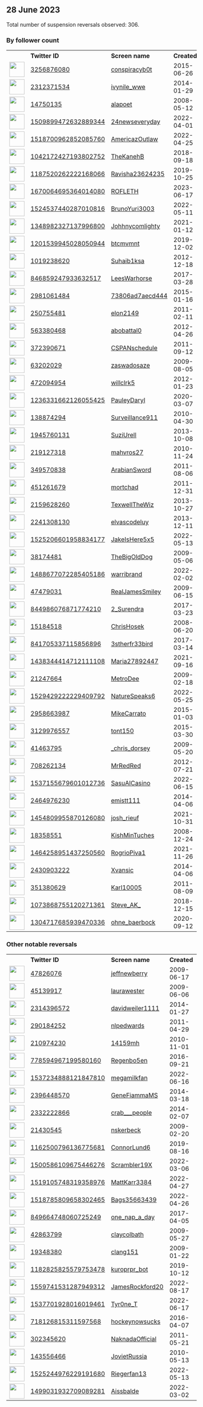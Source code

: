 
## 28 June 2023
Total number of suspension reversals observed: 306.

### By follower count
<table><tr><th></th><th align="left">Twitter ID</th><th align="left">Screen name</th>
<th align="left">Created</th><th align="left">Status</th><th align="left">Suspended</th><th align="left">Followers</th>
<tr><td><a href="https://pbs.twimg.com/profile_images/1381333613585727489/KjV-Te29_normal.jpg"><img src="https://pbs.twimg.com/profile_images/1381333613585727489/KjV-Te29_normal.jpg" width="40px" height="40px" align="center"/></a></td><td><a href="https://twitter.com/intent/user?user_id=3256876080">3256876080</a></td><td><a href="https://twitter.com/conspiracyb0t">conspiracyb0t</a></td><td>2015-06-26</td><td align="center"></td><td>2022-07-27</td><td>393178</td></tr>
<tr><td><a href="https://pbs.twimg.com/profile_images/1673440983713828865/BlQ46Sox_normal.jpg"><img src="https://pbs.twimg.com/profile_images/1673440983713828865/BlQ46Sox_normal.jpg" width="40px" height="40px" align="center"/></a></td><td><a href="https://twitter.com/intent/user?user_id=2312371534">2312371534</a></td><td><a href="https://twitter.com/ivynile_wwe">ivynile_wwe</a></td><td>2014-01-29</td><td align="center"></td><td>2023-06-12</td><td>51679</td></tr>
<tr><td><a href="https://pbs.twimg.com/profile_images/952638371997794304/f162c0Pr_normal.jpg"><img src="https://pbs.twimg.com/profile_images/952638371997794304/f162c0Pr_normal.jpg" width="40px" height="40px" align="center"/></a></td><td><a href="https://twitter.com/intent/user?user_id=14750135">14750135</a></td><td><a href="https://twitter.com/alapoet">alapoet</a></td><td>2008-05-12</td><td align="center"></td><td></td><td>22510</td></tr>
<tr><td><a href="https://pbs.twimg.com/profile_images/1509914893511626757/owDN0rjK_normal.jpg"><img src="https://pbs.twimg.com/profile_images/1509914893511626757/owDN0rjK_normal.jpg" width="40px" height="40px" align="center"/></a></td><td><a href="https://twitter.com/intent/user?user_id=1509899472632889344">1509899472632889344</a></td><td><a href="https://twitter.com/24newseveryday">24newseveryday</a></td><td>2022-04-01</td><td align="center"></td><td>2023-01-18</td><td>17953</td></tr>
<tr><td><a href="https://pbs.twimg.com/profile_images/1667219238782681104/C2-VZBZ4_normal.jpg"><img src="https://pbs.twimg.com/profile_images/1667219238782681104/C2-VZBZ4_normal.jpg" width="40px" height="40px" align="center"/></a></td><td><a href="https://twitter.com/intent/user?user_id=1518700962852085760">1518700962852085760</a></td><td><a href="https://twitter.com/AmericazOutlaw">AmericazOutlaw</a></td><td>2022-04-25</td><td align="center"></td><td>2023-06-27</td><td>13378</td></tr>
<tr><td><a href="https://pbs.twimg.com/profile_images/1429902654159802375/e-NF8h73_normal.jpg"><img src="https://pbs.twimg.com/profile_images/1429902654159802375/e-NF8h73_normal.jpg" width="40px" height="40px" align="center"/></a></td><td><a href="https://twitter.com/intent/user?user_id=1042172427193802752">1042172427193802752</a></td><td><a href="https://twitter.com/TheKanehB">TheKanehB</a></td><td>2018-09-18</td><td align="center"></td><td>2022-04-30</td><td>13204</td></tr>
<tr><td><a href="https://pbs.twimg.com/profile_images/1560862405298507776/ZVVEnCxI_normal.jpg"><img src="https://pbs.twimg.com/profile_images/1560862405298507776/ZVVEnCxI_normal.jpg" width="40px" height="40px" align="center"/></a></td><td><a href="https://twitter.com/intent/user?user_id=1187520262222168066">1187520262222168066</a></td><td><a href="https://twitter.com/Ravisha23624235">Ravisha23624235</a></td><td>2019-10-25</td><td align="center"></td><td>2022-12-02</td><td>9793</td></tr>
<tr><td><a href="https://pbs.twimg.com/profile_images/1670066984904425479/9ql3z2uh_normal.jpg"><img src="https://pbs.twimg.com/profile_images/1670066984904425479/9ql3z2uh_normal.jpg" width="40px" height="40px" align="center"/></a></td><td><a href="https://twitter.com/intent/user?user_id=1670064695364014080">1670064695364014080</a></td><td><a href="https://twitter.com/ROFLETH">ROFLETH</a></td><td>2023-06-17</td><td align="center"></td><td>2023-06-27</td><td>8764</td></tr>
<tr><td><a href="https://pbs.twimg.com/profile_images/1582941157331505153/IwO8AbzV_normal.jpg"><img src="https://pbs.twimg.com/profile_images/1582941157331505153/IwO8AbzV_normal.jpg" width="40px" height="40px" align="center"/></a></td><td><a href="https://twitter.com/intent/user?user_id=1524537440287010816">1524537440287010816</a></td><td><a href="https://twitter.com/BrunoYuri3003">BrunoYuri3003</a></td><td>2022-05-11</td><td align="center"></td><td>2022-11-07</td><td>7350</td></tr>
<tr><td><a href="https://pbs.twimg.com/profile_images/1664553891067830274/6EL6z57F_normal.jpg"><img src="https://pbs.twimg.com/profile_images/1664553891067830274/6EL6z57F_normal.jpg" width="40px" height="40px" align="center"/></a></td><td><a href="https://twitter.com/intent/user?user_id=1348982327137996800">1348982327137996800</a></td><td><a href="https://twitter.com/Johhnycomlighty">Johhnycomlighty</a></td><td>2021-01-12</td><td align="center"></td><td>2023-06-26</td><td>6432</td></tr>
<tr><td><a href="https://pbs.twimg.com/profile_images/1362810831310839810/8HILd6Tl_normal.jpg"><img src="https://pbs.twimg.com/profile_images/1362810831310839810/8HILd6Tl_normal.jpg" width="40px" height="40px" align="center"/></a></td><td><a href="https://twitter.com/intent/user?user_id=1201539945028050944">1201539945028050944</a></td><td><a href="https://twitter.com/btcmvmnt">btcmvmnt</a></td><td>2019-12-02</td><td align="center"></td><td>2022-12-18</td><td>6421</td></tr>
<tr><td><a href="https://pbs.twimg.com/profile_images/1659060444953210882/xTkHyW5P_normal.jpg"><img src="https://pbs.twimg.com/profile_images/1659060444953210882/xTkHyW5P_normal.jpg" width="40px" height="40px" align="center"/></a></td><td><a href="https://twitter.com/intent/user?user_id=1019238620">1019238620</a></td><td><a href="https://twitter.com/Suhaib1ksa">Suhaib1ksa</a></td><td>2012-12-18</td><td align="center"></td><td>2023-01-24</td><td>6158</td></tr>
<tr><td><a href="https://pbs.twimg.com/profile_images/846863831083167744/JXdkpiYV_normal.jpg"><img src="https://pbs.twimg.com/profile_images/846863831083167744/JXdkpiYV_normal.jpg" width="40px" height="40px" align="center"/></a></td><td><a href="https://twitter.com/intent/user?user_id=846859247933632517">846859247933632517</a></td><td><a href="https://twitter.com/LeesWarhorse">LeesWarhorse</a></td><td>2017-03-28</td><td align="center"></td><td>2023-06-21</td><td>5746</td></tr>
<tr><td><a href="https://pbs.twimg.com/profile_images/1584613724966555652/IztkDdsF_normal.jpg"><img src="https://pbs.twimg.com/profile_images/1584613724966555652/IztkDdsF_normal.jpg" width="40px" height="40px" align="center"/></a></td><td><a href="https://twitter.com/intent/user?user_id=2981061484">2981061484</a></td><td><a href="https://twitter.com/73806ad7aecd444">73806ad7aecd444</a></td><td>2015-01-16</td><td align="center"></td><td>2023-06-28</td><td>5729</td></tr>
<tr><td><a href="https://pbs.twimg.com/profile_images/1673180074047160324/K3gNJwWk_normal.jpg"><img src="https://pbs.twimg.com/profile_images/1673180074047160324/K3gNJwWk_normal.jpg" width="40px" height="40px" align="center"/></a></td><td><a href="https://twitter.com/intent/user?user_id=250755481">250755481</a></td><td><a href="https://twitter.com/elon2149">elon2149</a></td><td>2011-02-11</td><td align="center"></td><td>2023-06-26</td><td>5519</td></tr>
<tr><td><a href="https://pbs.twimg.com/profile_images/1663250813429350405/iEMmoyfy_normal.jpg"><img src="https://pbs.twimg.com/profile_images/1663250813429350405/iEMmoyfy_normal.jpg" width="40px" height="40px" align="center"/></a></td><td><a href="https://twitter.com/intent/user?user_id=563380468">563380468</a></td><td><a href="https://twitter.com/abobattal0">abobattal0</a></td><td>2012-04-26</td><td align="center"></td><td>2023-01-13</td><td>5383</td></tr>
<tr><td><a href="https://pbs.twimg.com/profile_images/1138816399340711936/k57fvblM_normal.png"><img src="https://pbs.twimg.com/profile_images/1138816399340711936/k57fvblM_normal.png" width="40px" height="40px" align="center"/></a></td><td><a href="https://twitter.com/intent/user?user_id=372390671">372390671</a></td><td><a href="https://twitter.com/CSPANschedule">CSPANschedule</a></td><td>2011-09-12</td><td align="center"></td><td>2023-06-11</td><td>5114</td></tr>
<tr><td><a href="https://pbs.twimg.com/profile_images/596063966268239872/DpUurEfB_normal.jpg"><img src="https://pbs.twimg.com/profile_images/596063966268239872/DpUurEfB_normal.jpg" width="40px" height="40px" align="center"/></a></td><td><a href="https://twitter.com/intent/user?user_id=63202029">63202029</a></td><td><a href="https://twitter.com/zaswadosaze">zaswadosaze</a></td><td>2009-08-05</td><td align="center"></td><td>2023-06-18</td><td>3689</td></tr>
<tr><td><a href="https://pbs.twimg.com/profile_images/1674117276889391105/xN0oKKw9_normal.jpg"><img src="https://pbs.twimg.com/profile_images/1674117276889391105/xN0oKKw9_normal.jpg" width="40px" height="40px" align="center"/></a></td><td><a href="https://twitter.com/intent/user?user_id=472094954">472094954</a></td><td><a href="https://twitter.com/willclrk5">willclrk5</a></td><td>2012-01-23</td><td align="center"></td><td>2023-06-11</td><td>3511</td></tr>
<tr><td><a href="https://pbs.twimg.com/profile_images/1243142038218047489/RM3HR5Sw_normal.jpg"><img src="https://pbs.twimg.com/profile_images/1243142038218047489/RM3HR5Sw_normal.jpg" width="40px" height="40px" align="center"/></a></td><td><a href="https://twitter.com/intent/user?user_id=1236331662126055425">1236331662126055425</a></td><td><a href="https://twitter.com/PauleyDaryl">PauleyDaryl</a></td><td>2020-03-07</td><td align="center"></td><td>2023-06-22</td><td>3458</td></tr>
<tr><td><a href="https://pbs.twimg.com/profile_images/1180992784863567872/dQbuHNxK_normal.jpg"><img src="https://pbs.twimg.com/profile_images/1180992784863567872/dQbuHNxK_normal.jpg" width="40px" height="40px" align="center"/></a></td><td><a href="https://twitter.com/intent/user?user_id=138874294">138874294</a></td><td><a href="https://twitter.com/Surveillance911">Surveillance911</a></td><td>2010-04-30</td><td align="center"></td><td></td><td>3122</td></tr>
<tr><td><a href="https://pbs.twimg.com/profile_images/1613178412918513664/Itverpoq_normal.jpg"><img src="https://pbs.twimg.com/profile_images/1613178412918513664/Itverpoq_normal.jpg" width="40px" height="40px" align="center"/></a></td><td><a href="https://twitter.com/intent/user?user_id=1945760131">1945760131</a></td><td><a href="https://twitter.com/SuziUrell">SuziUrell</a></td><td>2013-10-08</td><td align="center"></td><td>2023-01-02</td><td>3075</td></tr>
<tr><td><a href="https://pbs.twimg.com/profile_images/1436664961212817409/lng-NL8Y_normal.jpg"><img src="https://pbs.twimg.com/profile_images/1436664961212817409/lng-NL8Y_normal.jpg" width="40px" height="40px" align="center"/></a></td><td><a href="https://twitter.com/intent/user?user_id=219127318">219127318</a></td><td><a href="https://twitter.com/mahvros27">mahvros27</a></td><td>2010-11-24</td><td align="center"></td><td>2023-06-26</td><td>2984</td></tr>
<tr><td><a href="https://pbs.twimg.com/profile_images/1652554220560867328/_biDl0A8_normal.jpg"><img src="https://pbs.twimg.com/profile_images/1652554220560867328/_biDl0A8_normal.jpg" width="40px" height="40px" align="center"/></a></td><td><a href="https://twitter.com/intent/user?user_id=349570838">349570838</a></td><td><a href="https://twitter.com/ArabianSword">ArabianSword</a></td><td>2011-08-06</td><td align="center"></td><td>2023-06-28</td><td>2975</td></tr>
<tr><td><a href="https://pbs.twimg.com/profile_images/595509818661556224/HtEiK5Zd_normal.jpg"><img src="https://pbs.twimg.com/profile_images/595509818661556224/HtEiK5Zd_normal.jpg" width="40px" height="40px" align="center"/></a></td><td><a href="https://twitter.com/intent/user?user_id=451261679">451261679</a></td><td><a href="https://twitter.com/mortchad">mortchad</a></td><td>2011-12-31</td><td align="center"></td><td></td><td>2739</td></tr>
<tr><td><a href="https://pbs.twimg.com/profile_images/1670669542589190146/Pmz_jLXL_normal.jpg"><img src="https://pbs.twimg.com/profile_images/1670669542589190146/Pmz_jLXL_normal.jpg" width="40px" height="40px" align="center"/></a></td><td><a href="https://twitter.com/intent/user?user_id=2159628260">2159628260</a></td><td><a href="https://twitter.com/TexwellTheWiz">TexwellTheWiz</a></td><td>2013-10-27</td><td align="center"></td><td>2023-01-13</td><td>2645</td></tr>
<tr><td><a href="https://pbs.twimg.com/profile_images/1303998774038102018/mnYzdfpz_normal.jpg"><img src="https://pbs.twimg.com/profile_images/1303998774038102018/mnYzdfpz_normal.jpg" width="40px" height="40px" align="center"/></a></td><td><a href="https://twitter.com/intent/user?user_id=2241308130">2241308130</a></td><td><a href="https://twitter.com/elvascodeluy">elvascodeluy</a></td><td>2013-12-11</td><td align="center"></td><td>2022-10-07</td><td>2466</td></tr>
<tr><td><a href="https://pbs.twimg.com/profile_images/1579834924709863424/IA60ZA33_normal.jpg"><img src="https://pbs.twimg.com/profile_images/1579834924709863424/IA60ZA33_normal.jpg" width="40px" height="40px" align="center"/></a></td><td><a href="https://twitter.com/intent/user?user_id=1525206601958834177">1525206601958834177</a></td><td><a href="https://twitter.com/JakeIsHere5x5">JakeIsHere5x5</a></td><td>2022-05-13</td><td align="center"></td><td>2022-11-03</td><td>2317</td></tr>
<tr><td><a href="https://pbs.twimg.com/profile_images/914846958069714945/pMgqNA5__normal.jpg"><img src="https://pbs.twimg.com/profile_images/914846958069714945/pMgqNA5__normal.jpg" width="40px" height="40px" align="center"/></a></td><td><a href="https://twitter.com/intent/user?user_id=38174481">38174481</a></td><td><a href="https://twitter.com/TheBigOldDog">TheBigOldDog</a></td><td>2009-05-06</td><td align="center"></td><td>2022-07-13</td><td>1846</td></tr>
<tr><td><a href="https://pbs.twimg.com/profile_images/1663515712738979840/jz0l2NI9_normal.jpg"><img src="https://pbs.twimg.com/profile_images/1663515712738979840/jz0l2NI9_normal.jpg" width="40px" height="40px" align="center"/></a></td><td><a href="https://twitter.com/intent/user?user_id=1488677072285405186">1488677072285405186</a></td><td><a href="https://twitter.com/warribrand">warribrand</a></td><td>2022-02-02</td><td align="center"></td><td>2023-02-04</td><td>1820</td></tr>
<tr><td><a href="https://pbs.twimg.com/profile_images/1319295763386716160/s-ys6fsa_normal.jpg"><img src="https://pbs.twimg.com/profile_images/1319295763386716160/s-ys6fsa_normal.jpg" width="40px" height="40px" align="center"/></a></td><td><a href="https://twitter.com/intent/user?user_id=47479031">47479031</a></td><td><a href="https://twitter.com/RealJamesSmiley">RealJamesSmiley</a></td><td>2009-06-15</td><td align="center"></td><td>2022-12-15</td><td>1767</td></tr>
<tr><td><a href="https://pbs.twimg.com/profile_images/1469295718137405444/KH0ZsjtS_normal.jpg"><img src="https://pbs.twimg.com/profile_images/1469295718137405444/KH0ZsjtS_normal.jpg" width="40px" height="40px" align="center"/></a></td><td><a href="https://twitter.com/intent/user?user_id=844986076871774210">844986076871774210</a></td><td><a href="https://twitter.com/2_Surendra">2_Surendra</a></td><td>2017-03-23</td><td align="center"></td><td>2022-04-24</td><td>1753</td></tr>
<tr><td><a href="https://pbs.twimg.com/profile_images/1007098457465720832/gQaCjWVq_normal.jpg"><img src="https://pbs.twimg.com/profile_images/1007098457465720832/gQaCjWVq_normal.jpg" width="40px" height="40px" align="center"/></a></td><td><a href="https://twitter.com/intent/user?user_id=15184518">15184518</a></td><td><a href="https://twitter.com/ChrisHosek">ChrisHosek</a></td><td>2008-06-20</td><td align="center"></td><td>2023-06-18</td><td>1734</td></tr>
<tr><td><a href="https://pbs.twimg.com/profile_images/952589847058878465/6ZRiCPbJ_normal.jpg"><img src="https://pbs.twimg.com/profile_images/952589847058878465/6ZRiCPbJ_normal.jpg" width="40px" height="40px" align="center"/></a></td><td><a href="https://twitter.com/intent/user?user_id=841705337115856896">841705337115856896</a></td><td><a href="https://twitter.com/3stherfr33bird">3stherfr33bird</a></td><td>2017-03-14</td><td align="center"></td><td></td><td>1733</td></tr>
<tr><td><a href="https://pbs.twimg.com/profile_images/1630206418837184513/342myLMI_normal.jpg"><img src="https://pbs.twimg.com/profile_images/1630206418837184513/342myLMI_normal.jpg" width="40px" height="40px" align="center"/></a></td><td><a href="https://twitter.com/intent/user?user_id=1438344414712111108">1438344414712111108</a></td><td><a href="https://twitter.com/Maria27892447">Maria27892447</a></td><td>2021-09-16</td><td align="center"></td><td>2023-05-04</td><td>1700</td></tr>
<tr><td><a href="https://pbs.twimg.com/profile_images/1350211421854982147/z36Ke8rq_normal.jpg"><img src="https://pbs.twimg.com/profile_images/1350211421854982147/z36Ke8rq_normal.jpg" width="40px" height="40px" align="center"/></a></td><td><a href="https://twitter.com/intent/user?user_id=21247664">21247664</a></td><td><a href="https://twitter.com/MetroDee">MetroDee</a></td><td>2009-02-18</td><td align="center"></td><td></td><td>1661</td></tr>
<tr><td><a href="https://pbs.twimg.com/profile_images/1673090934081216513/mte0RzuS_normal.jpg"><img src="https://pbs.twimg.com/profile_images/1673090934081216513/mte0RzuS_normal.jpg" width="40px" height="40px" align="center"/></a></td><td><a href="https://twitter.com/intent/user?user_id=1529429222229409792">1529429222229409792</a></td><td><a href="https://twitter.com/NatureSpeaks6">NatureSpeaks6</a></td><td>2022-05-25</td><td align="center"></td><td>2023-03-06</td><td>1646</td></tr>
<tr><td><a href="https://pbs.twimg.com/profile_images/1061466733238722561/9wCcnUpj_normal.jpg"><img src="https://pbs.twimg.com/profile_images/1061466733238722561/9wCcnUpj_normal.jpg" width="40px" height="40px" align="center"/></a></td><td><a href="https://twitter.com/intent/user?user_id=2958663987">2958663987</a></td><td><a href="https://twitter.com/MikeCarrato">MikeCarrato</a></td><td>2015-01-03</td><td align="center"></td><td></td><td>1641</td></tr>
<tr><td><a href="https://pbs.twimg.com/profile_images/582729120544522241/m3as1-1y_normal.png"><img src="https://pbs.twimg.com/profile_images/582729120544522241/m3as1-1y_normal.png" width="40px" height="40px" align="center"/></a></td><td><a href="https://twitter.com/intent/user?user_id=3129976557">3129976557</a></td><td><a href="https://twitter.com/tont150">tont150</a></td><td>2015-03-30</td><td align="center"></td><td></td><td>1637</td></tr>
<tr><td><a href="https://pbs.twimg.com/profile_images/617539095628267520/tueP8-LQ_normal.jpg"><img src="https://pbs.twimg.com/profile_images/617539095628267520/tueP8-LQ_normal.jpg" width="40px" height="40px" align="center"/></a></td><td><a href="https://twitter.com/intent/user?user_id=41463795">41463795</a></td><td><a href="https://twitter.com/_chris_dorsey">_chris_dorsey</a></td><td>2009-05-20</td><td align="center"></td><td>2022-08-18</td><td>1595</td></tr>
<tr><td><a href="https://pbs.twimg.com/profile_images/665036169395204096/rpdkxxka_normal.jpg"><img src="https://pbs.twimg.com/profile_images/665036169395204096/rpdkxxka_normal.jpg" width="40px" height="40px" align="center"/></a></td><td><a href="https://twitter.com/intent/user?user_id=708262134">708262134</a></td><td><a href="https://twitter.com/MrRedRed">MrRedRed</a></td><td>2012-07-21</td><td align="center"></td><td>2023-05-10</td><td>1507</td></tr>
<tr><td><a href="https://pbs.twimg.com/profile_images/1549722928887091201/2nYKeQGO_normal.jpg"><img src="https://pbs.twimg.com/profile_images/1549722928887091201/2nYKeQGO_normal.jpg" width="40px" height="40px" align="center"/></a></td><td><a href="https://twitter.com/intent/user?user_id=1537155679601012736">1537155679601012736</a></td><td><a href="https://twitter.com/SasuAlCasino">SasuAlCasino</a></td><td>2022-06-15</td><td align="center"></td><td>2023-06-09</td><td>1503</td></tr>
<tr><td><a href="https://pbs.twimg.com/profile_images/1507421388474302473/SUgOIkrH_normal.jpg"><img src="https://pbs.twimg.com/profile_images/1507421388474302473/SUgOIkrH_normal.jpg" width="40px" height="40px" align="center"/></a></td><td><a href="https://twitter.com/intent/user?user_id=2464976230">2464976230</a></td><td><a href="https://twitter.com/emistt111">emistt111</a></td><td>2014-04-06</td><td align="center"></td><td>2022-12-18</td><td>1459</td></tr>
<tr><td><a href="https://pbs.twimg.com/profile_images/1554562486132695046/Dj4QH8pd_normal.jpg"><img src="https://pbs.twimg.com/profile_images/1554562486132695046/Dj4QH8pd_normal.jpg" width="40px" height="40px" align="center"/></a></td><td><a href="https://twitter.com/intent/user?user_id=1454809955870126080">1454809955870126080</a></td><td><a href="https://twitter.com/josh_rieuf">josh_rieuf</a></td><td>2021-10-31</td><td align="center"></td><td>2022-11-24</td><td>1271</td></tr>
<tr><td><a href="https://pbs.twimg.com/profile_images/1558899800103337984/m5A-6lF2_normal.jpg"><img src="https://pbs.twimg.com/profile_images/1558899800103337984/m5A-6lF2_normal.jpg" width="40px" height="40px" align="center"/></a></td><td><a href="https://twitter.com/intent/user?user_id=18358551">18358551</a></td><td><a href="https://twitter.com/KishMinTuches">KishMinTuches</a></td><td>2008-12-24</td><td align="center"></td><td>2022-11-28</td><td>1237</td></tr>
<tr><td><a href="https://pbs.twimg.com/profile_images/1673929327744806916/uF44MoW7_normal.jpg"><img src="https://pbs.twimg.com/profile_images/1673929327744806916/uF44MoW7_normal.jpg" width="40px" height="40px" align="center"/></a></td><td><a href="https://twitter.com/intent/user?user_id=1464258951437250560">1464258951437250560</a></td><td><a href="https://twitter.com/RogrioPiva1">RogrioPiva1</a></td><td>2021-11-26</td><td align="center"></td><td>2022-07-18</td><td>1205</td></tr>
<tr><td><a href="https://pbs.twimg.com/profile_images/1673110377008185344/uIbB2z1l_normal.jpg"><img src="https://pbs.twimg.com/profile_images/1673110377008185344/uIbB2z1l_normal.jpg" width="40px" height="40px" align="center"/></a></td><td><a href="https://twitter.com/intent/user?user_id=2430903222">2430903222</a></td><td><a href="https://twitter.com/Xvansic">Xvansic</a></td><td>2014-04-06</td><td align="center"></td><td>2023-01-15</td><td>1124</td></tr>
<tr><td><a href="https://pbs.twimg.com/profile_images/1571083578372505600/3JShoq92_normal.jpg"><img src="https://pbs.twimg.com/profile_images/1571083578372505600/3JShoq92_normal.jpg" width="40px" height="40px" align="center"/></a></td><td><a href="https://twitter.com/intent/user?user_id=351380629">351380629</a></td><td><a href="https://twitter.com/Karl10005">Karl10005</a></td><td>2011-08-09</td><td align="center">🔒</td><td>2023-01-18</td><td>1123</td></tr>
<tr><td><a href="https://pbs.twimg.com/profile_images/1659469631801954305/zqRkAEC1_normal.jpg"><img src="https://pbs.twimg.com/profile_images/1659469631801954305/zqRkAEC1_normal.jpg" width="40px" height="40px" align="center"/></a></td><td><a href="https://twitter.com/intent/user?user_id=1073868755120271361">1073868755120271361</a></td><td><a href="https://twitter.com/Steve_AK_">Steve_AK_</a></td><td>2018-12-15</td><td align="center"></td><td>2023-05-23</td><td>1119</td></tr>
<tr><td><a href="https://pbs.twimg.com/profile_images/1461275369861005316/qHNJcRGR_normal.jpg"><img src="https://pbs.twimg.com/profile_images/1461275369861005316/qHNJcRGR_normal.jpg" width="40px" height="40px" align="center"/></a></td><td><a href="https://twitter.com/intent/user?user_id=1304717685939470336">1304717685939470336</a></td><td><a href="https://twitter.com/ohne_baerbock">ohne_baerbock</a></td><td>2020-09-12</td><td align="center"></td><td></td><td>1103</td></tr>
</table>

### Other notable reversals
<table><tr><th></th><th align="left">Twitter ID</th><th align="left">Screen name</th>
<th align="left">Created</th><th align="left">Status</th><th align="left">Suspended</th><th align="left">Followers</th>
<tr><td><a href="https://pbs.twimg.com/profile_images/1354648019266924544/Oa7a_BB1_normal.jpg"><img src="https://pbs.twimg.com/profile_images/1354648019266924544/Oa7a_BB1_normal.jpg" width="40px" height="40px" align="center"/></a></td><td><a href="https://twitter.com/intent/user?user_id=47826076">47826076</a></td><td><a href="https://twitter.com/jeffnewberry">jeffnewberry</a></td><td>2009-06-17</td><td align="center"></td><td>2023-06-25</td><td>995</td></tr>
<tr><td><a href="https://abs.twimg.com/sticky/default_profile_images/default_profile_normal.png"><img src="https://abs.twimg.com/sticky/default_profile_images/default_profile_normal.png" width="40px" height="40px" align="center"/></a></td><td><a href="https://twitter.com/intent/user?user_id=45139917">45139917</a></td><td><a href="https://twitter.com/laurawester">laurawester</a></td><td>2009-06-06</td><td align="center"></td><td>2023-06-19</td><td>7</td></tr>
<tr><td><a href="https://abs.twimg.com/sticky/default_profile_images/default_profile_normal.png"><img src="https://abs.twimg.com/sticky/default_profile_images/default_profile_normal.png" width="40px" height="40px" align="center"/></a></td><td><a href="https://twitter.com/intent/user?user_id=2314396572">2314396572</a></td><td><a href="https://twitter.com/davidweiler1111">davidweiler1111</a></td><td>2014-01-27</td><td align="center"></td><td>2023-06-28</td><td>0</td></tr>
<tr><td><a href="https://pbs.twimg.com/profile_images/1288384758410600450/Ph8ukBO__normal.jpg"><img src="https://pbs.twimg.com/profile_images/1288384758410600450/Ph8ukBO__normal.jpg" width="40px" height="40px" align="center"/></a></td><td><a href="https://twitter.com/intent/user?user_id=290184252">290184252</a></td><td><a href="https://twitter.com/nlpedwards">nlpedwards</a></td><td>2011-04-29</td><td align="center"></td><td>2023-06-26</td><td>1031</td></tr>
<tr><td><a href="https://pbs.twimg.com/profile_images/1596338051072000000/vVFiWlR9_normal.jpg"><img src="https://pbs.twimg.com/profile_images/1596338051072000000/vVFiWlR9_normal.jpg" width="40px" height="40px" align="center"/></a></td><td><a href="https://twitter.com/intent/user?user_id=210974230">210974230</a></td><td><a href="https://twitter.com/14159mh">14159mh</a></td><td>2010-11-01</td><td align="center">🔒</td><td>2022-11-29</td><td>0</td></tr>
<tr><td><a href="https://pbs.twimg.com/profile_images/778606911700819968/2_dzoRnY_normal.jpg"><img src="https://pbs.twimg.com/profile_images/778606911700819968/2_dzoRnY_normal.jpg" width="40px" height="40px" align="center"/></a></td><td><a href="https://twitter.com/intent/user?user_id=778594967199580160">778594967199580160</a></td><td><a href="https://twitter.com/Regenbo5en">Regenbo5en</a></td><td>2016-09-21</td><td align="center"></td><td>2023-06-26</td><td>198</td></tr>
<tr><td><a href="https://pbs.twimg.com/profile_images/1554588427873648642/LjT4txB8_normal.jpg"><img src="https://pbs.twimg.com/profile_images/1554588427873648642/LjT4txB8_normal.jpg" width="40px" height="40px" align="center"/></a></td><td><a href="https://twitter.com/intent/user?user_id=1537234888121847810">1537234888121847810</a></td><td><a href="https://twitter.com/megamilkfan">megamilkfan</a></td><td>2022-06-16</td><td align="center"></td><td>2022-10-25</td><td>1091</td></tr>
<tr><td><a href="https://pbs.twimg.com/profile_images/495840636957114369/rQT0E_Em_normal.jpeg"><img src="https://pbs.twimg.com/profile_images/495840636957114369/rQT0E_Em_normal.jpeg" width="40px" height="40px" align="center"/></a></td><td><a href="https://twitter.com/intent/user?user_id=2396448570">2396448570</a></td><td><a href="https://twitter.com/GeneFiammaMS">GeneFiammaMS</a></td><td>2014-03-18</td><td align="center"></td><td>2023-06-09</td><td>32</td></tr>
<tr><td><a href="https://pbs.twimg.com/profile_images/1392546651361878016/kihM7yZ3_normal.jpg"><img src="https://pbs.twimg.com/profile_images/1392546651361878016/kihM7yZ3_normal.jpg" width="40px" height="40px" align="center"/></a></td><td><a href="https://twitter.com/intent/user?user_id=2332222866">2332222866</a></td><td><a href="https://twitter.com/crab___people">crab___people</a></td><td>2014-02-07</td><td align="center"></td><td>2022-12-06</td><td>39</td></tr>
<tr><td><a href="https://pbs.twimg.com/profile_images/83720595/093_normal.JPG"><img src="https://pbs.twimg.com/profile_images/83720595/093_normal.JPG" width="40px" height="40px" align="center"/></a></td><td><a href="https://twitter.com/intent/user?user_id=21430545">21430545</a></td><td><a href="https://twitter.com/nskerbeck">nskerbeck</a></td><td>2009-02-20</td><td align="center">🔒</td><td>2023-06-03</td><td>21</td></tr>
<tr><td><a href="https://pbs.twimg.com/profile_images/1278789217657618432/jMR7ouCD_normal.jpg"><img src="https://pbs.twimg.com/profile_images/1278789217657618432/jMR7ouCD_normal.jpg" width="40px" height="40px" align="center"/></a></td><td><a href="https://twitter.com/intent/user?user_id=1162500796136775681">1162500796136775681</a></td><td><a href="https://twitter.com/ConnorLund6">ConnorLund6</a></td><td>2019-08-16</td><td align="center">🔒</td><td>2023-01-27</td><td>135</td></tr>
<tr><td><a href="https://pbs.twimg.com/profile_images/1571323717837328384/1BkEMUJT_normal.jpg"><img src="https://pbs.twimg.com/profile_images/1571323717837328384/1BkEMUJT_normal.jpg" width="40px" height="40px" align="center"/></a></td><td><a href="https://twitter.com/intent/user?user_id=1500586109675446276">1500586109675446276</a></td><td><a href="https://twitter.com/Scrambler19X">Scrambler19X</a></td><td>2022-03-06</td><td align="center"></td><td>2023-06-18</td><td>73</td></tr>
<tr><td><a href="https://pbs.twimg.com/profile_images/1519105824353792000/Pdfk-r7g_normal.png"><img src="https://pbs.twimg.com/profile_images/1519105824353792000/Pdfk-r7g_normal.png" width="40px" height="40px" align="center"/></a></td><td><a href="https://twitter.com/intent/user?user_id=1519105748319358976">1519105748319358976</a></td><td><a href="https://twitter.com/MattKarr3384">MattKarr3384</a></td><td>2022-04-27</td><td align="center"></td><td>2023-05-30</td><td>4</td></tr>
<tr><td><a href="https://pbs.twimg.com/profile_images/1518786930711928833/Nma0mze4_normal.jpg"><img src="https://pbs.twimg.com/profile_images/1518786930711928833/Nma0mze4_normal.jpg" width="40px" height="40px" align="center"/></a></td><td><a href="https://twitter.com/intent/user?user_id=1518785809658302465">1518785809658302465</a></td><td><a href="https://twitter.com/Bags35663439">Bags35663439</a></td><td>2022-04-26</td><td align="center"></td><td>2022-12-16</td><td>6</td></tr>
<tr><td><a href="https://pbs.twimg.com/profile_images/1239130385851674626/N34qydYq_normal.jpg"><img src="https://pbs.twimg.com/profile_images/1239130385851674626/N34qydYq_normal.jpg" width="40px" height="40px" align="center"/></a></td><td><a href="https://twitter.com/intent/user?user_id=849664748060725249">849664748060725249</a></td><td><a href="https://twitter.com/one_nap_a_day">one_nap_a_day</a></td><td>2017-04-05</td><td align="center"></td><td>2023-01-25</td><td>73</td></tr>
<tr><td><a href="https://pbs.twimg.com/profile_images/1196581548/IMG_3232-1_normal.JPG"><img src="https://pbs.twimg.com/profile_images/1196581548/IMG_3232-1_normal.JPG" width="40px" height="40px" align="center"/></a></td><td><a href="https://twitter.com/intent/user?user_id=42863799">42863799</a></td><td><a href="https://twitter.com/claycolbath">claycolbath</a></td><td>2009-05-27</td><td align="center"></td><td>2023-02-09</td><td>80</td></tr>
<tr><td><a href="https://pbs.twimg.com/profile_images/3523216054/310e044f07383da9df72f0922b887802_normal.jpeg"><img src="https://pbs.twimg.com/profile_images/3523216054/310e044f07383da9df72f0922b887802_normal.jpeg" width="40px" height="40px" align="center"/></a></td><td><a href="https://twitter.com/intent/user?user_id=19348380">19348380</a></td><td><a href="https://twitter.com/clang151">clang151</a></td><td>2009-01-22</td><td align="center"></td><td>2023-06-03</td><td>64</td></tr>
<tr><td><a href="https://pbs.twimg.com/profile_images/1183232351121428480/lSePe6AO_normal.jpg"><img src="https://pbs.twimg.com/profile_images/1183232351121428480/lSePe6AO_normal.jpg" width="40px" height="40px" align="center"/></a></td><td><a href="https://twitter.com/intent/user?user_id=1182825825579753478">1182825825579753478</a></td><td><a href="https://twitter.com/kuroprpr_bot">kuroprpr_bot</a></td><td>2019-10-12</td><td align="center"></td><td>2023-05-01</td><td>0</td></tr>
<tr><td><a href="https://pbs.twimg.com/profile_images/1626012373021601792/2yZXV7Yg_normal.jpg"><img src="https://pbs.twimg.com/profile_images/1626012373021601792/2yZXV7Yg_normal.jpg" width="40px" height="40px" align="center"/></a></td><td><a href="https://twitter.com/intent/user?user_id=1559741531287949312">1559741531287949312</a></td><td><a href="https://twitter.com/JamesRockford20">JamesRockford20</a></td><td>2022-08-17</td><td align="center"></td><td>2023-06-23</td><td>487</td></tr>
<tr><td><a href="https://pbs.twimg.com/profile_images/1537702100750086145/7IUAMIZ8_normal.jpg"><img src="https://pbs.twimg.com/profile_images/1537702100750086145/7IUAMIZ8_normal.jpg" width="40px" height="40px" align="center"/></a></td><td><a href="https://twitter.com/intent/user?user_id=1537701928016019461">1537701928016019461</a></td><td><a href="https://twitter.com/Tyr0ne_T">Tyr0ne_T</a></td><td>2022-06-17</td><td align="center"></td><td>2023-01-09</td><td>33</td></tr>
<tr><td><a href="https://abs.twimg.com/sticky/default_profile_images/default_profile_normal.png"><img src="https://abs.twimg.com/sticky/default_profile_images/default_profile_normal.png" width="40px" height="40px" align="center"/></a></td><td><a href="https://twitter.com/intent/user?user_id=718126815311597568">718126815311597568</a></td><td><a href="https://twitter.com/hockeynowsucks">hockeynowsucks</a></td><td>2016-04-07</td><td align="center"></td><td>2023-06-15</td><td>191</td></tr>
<tr><td><a href="https://pbs.twimg.com/profile_images/1673809291587776512/C2Xh0rVR_normal.jpg"><img src="https://pbs.twimg.com/profile_images/1673809291587776512/C2Xh0rVR_normal.jpg" width="40px" height="40px" align="center"/></a></td><td><a href="https://twitter.com/intent/user?user_id=302345620">302345620</a></td><td><a href="https://twitter.com/NaknadaOfficial">NaknadaOfficial</a></td><td>2011-05-21</td><td align="center"></td><td>2023-06-21</td><td>709</td></tr>
<tr><td><a href="https://pbs.twimg.com/profile_images/1498849131321864201/AISz5zpL_normal.png"><img src="https://pbs.twimg.com/profile_images/1498849131321864201/AISz5zpL_normal.png" width="40px" height="40px" align="center"/></a></td><td><a href="https://twitter.com/intent/user?user_id=143556466">143556466</a></td><td><a href="https://twitter.com/JovietRussia">JovietRussia</a></td><td>2010-05-13</td><td align="center"></td><td>2023-06-21</td><td>53</td></tr>
<tr><td><a href="https://pbs.twimg.com/profile_images/1574146652889284609/uFYoiYNb_normal.jpg"><img src="https://pbs.twimg.com/profile_images/1574146652889284609/uFYoiYNb_normal.jpg" width="40px" height="40px" align="center"/></a></td><td><a href="https://twitter.com/intent/user?user_id=1525244976229191680">1525244976229191680</a></td><td><a href="https://twitter.com/Riegerfan13">Riegerfan13</a></td><td>2022-05-13</td><td align="center"></td><td>2023-01-15</td><td>28</td></tr>
<tr><td><a href="https://pbs.twimg.com/profile_images/1651236831223074818/K171EzZW_normal.jpg"><img src="https://pbs.twimg.com/profile_images/1651236831223074818/K171EzZW_normal.jpg" width="40px" height="40px" align="center"/></a></td><td><a href="https://twitter.com/intent/user?user_id=1499031932709089281">1499031932709089281</a></td><td><a href="https://twitter.com/Aissbalde">Aissbalde</a></td><td>2022-03-02</td><td align="center">🔒</td><td>2023-01-13</td><td>88</td></tr>
</table>
